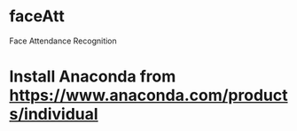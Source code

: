 # faceAtt
Face Attendance Recognition

# Install Anaconda  from https://www.anaconda.com/products/individual

